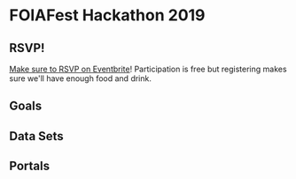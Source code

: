 # FOIAFest Hackathon 2019

## RSVP!

[Make sure to RSVP on Eventbrite](https://www.eventbrite.com/e/foiafest-hackathon-2019-tickets-75730783813)! Participation is free but registering makes sure we'll have enough food and drink.

## Goals

## Data Sets

## Portals

